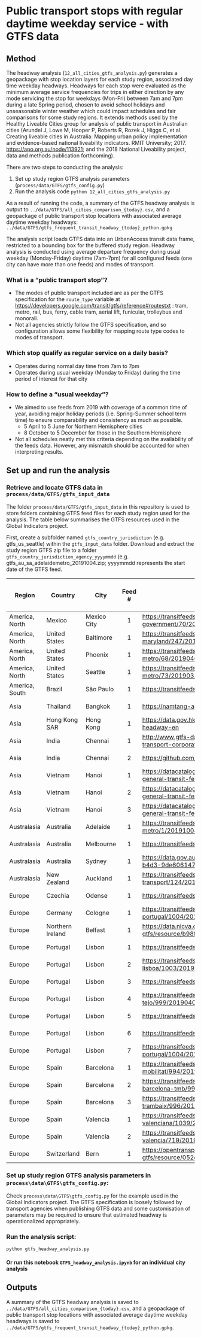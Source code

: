 # Public transport stops with regular daytime weekday service - with GTFS data

## Method
The headway analysis (`12_all_cities_gtfs_analysis.py`) generates a geopackage with stop location layers for each study region, associated day time weekday headways.  Headways for each stop were evaluated as the minimum average service frequencies for trips in either direction by any mode servicing the stop for weekdays (Mon-Fri) between 7am and 7pm during a late Spring period, chosen to avoid school holidays and unseasonable winter weather which could impact schedules and fair comparisons for some study regions. It extends methods used by the Healthy Liveable Cities group for analysis of public transport in Australian cities (Arundel J, Lowe M, Hooper P, Roberts R, Rozek J, Higgs C, et al. Creating liveable cities in Australia: Mapping urban policy implementation and evidence-based national liveability indicators. RMIT University; 2017. https://apo.org.au/node/113921; and the 2018 National Liveability project, data and methods publication forthcoming).

There are two steps to conducting the analysis:

1. Set up study region GTFS analysis parameters (`process/data/GTFS/gtfs_config.py`)
2. Run the analysis code `python 12_all_cities_gtfs_analysis.py`

As a result of running the code, a summary of the GTFS headway analysis is output to `../data/GTFS/all_cities_comparison_{today}.csv`, and a geopackage of public transport stop locations with associated average daytime weekday headways:
`../data/GTFS/gtfs_frequent_transit_headway_{today}_python.gpkg`

The analysis script loads GTFS data into an UrbanAccess transit data frame, restricted to a bounding box for the buffered study region.  Headway analysis is conducted using average departure frequency during usual weekday (Monday-Friday) daytime (7am-7pm) for all configured feeds (one city can have more than one feeds) and modes of transport.

### What is a “public transport stop”?
- The modes of public transport included are as per the GTFS specification for the `route_type` variable at https://developers.google.com/transit/gtfs/reference#routestxt : tram, metro, rail, bus, ferry, cable tram, aerial lift, funicular, trolleybus and monorail.
- Not all agencies strictly follow the GTFS specification, and so configuration allows some flexibility for mapping route type codes to modes of transport.

### Which stop qualify as regular service on a daily basis?
- Operates during normal day time from 7am to 7pm
- Operates during usual weekday (Monday to Friday) during the time period of interest for that city

### How to define a “usual weekday”?
- We aimed to use feeds from 2019 with coverage of a common time of year, avoiding major holiday periods (i.e. Spring-Summer school term time) to ensure comparability and consistency as much as possible.
    - 5 April to 5 June for Northern Hemisphere cities
    - 8 October to 5 December for those in the Southern Hemisphere
- Not all schedules neatly met this criteria depending on the availability of the feeds data.  However, any mismatch should be accounted for when interpreting results.

## Set up and run the analysis

### Retrieve and locate GTFS data in `process/data/GTFS/gtfs_input_data`
The folder `process/data/GTFS/gtfs_input_data` in this repository is used to store folders containing GTFS feed files for each study region used for the analysis. The table below summarises the GTFS resources used in the Global Indicators project.

First, create a subfolder named `gtfs_country_jurisdiction` (e.g. gtfs_us_seattle) within the `gtfs_input_data` folder. Download and extract the study region GTFS zip file to a folder `gtfs_country_jurisdiction_agency_yyyymmdd` (e.g. gtfs_au_sa_adelaidemetro_20191004.zip; yyyymmdd represents the start date of the GTFS feed.


| Region         | Country          | City        | Feed # | URL                                                                                                          | Agency / Provider                  | Year | Analysis start yyyy-mm-dd   | Analysis end yyyy-mm-dd   |
|----------------|------------------|-------------|:------:|--------------------------------------------------------------------------------------------------------------|------------------------------------|------|:---------------------------:|:-------------------------:|
| America, North | Mexico           | Mexico City |    1   | https://transitfeeds.com/p/mexico-city-federal-district-government/70/20190109/download                      | FederalDistrictGovernment          | 2019 |          2019-04-05         | 2019-06-05                |
| America, North | United States    | Baltimore   |    1   | https://transitfeeds.com/p/mta-maryland/247/20190408/download                                                | MarylandMTA                        | 2019 |          2019-04-05         | 2019-06-05                |
| America, North | United States    | Phoenix     |    1   | https://transitfeeds.com/p/valley-metro/68/20190403/download                                                 | Valleymetro                        | 2019 |          2019-04-05         | 2019-06-05                |
| America, North | United States    | Seattle     |    1   | https://transitfeeds.com/p/king-county-metro/73/20190320/download                                            | KingCountyMetro                    | 2019 |          2019-04-05         | 2019-06-05                |
| America, South | Brazil           | São Paulo   |    1   | https://transitfeeds.com/p/sptrans/1049/20190404/download                                                    | SPTrans                            | 2019 |          2019-10-08         | 2019-12-05                |
| Asia           | Thailand         | Bangkok     |    1   | https://namtang-api.otp.go.th/download/namtang-gtfs.zip                                                      | OTP Namtang Open Data portal       | 2021 |          2021-04-05         | 2021-06-05                |
| Asia           | Hong Kong SAR    | Hong Kong   |    1   | https://data.gov.hk/en-data/dataset/hk-td-tis_11-pt-headway-en                                               | data.gov.hk                        | 2019 |          2019-04-05         | 2019-06-05                |
| Asia           | India            | Chennai     |    1   | http://www.gtfs-data-exchange.com/agency/metropolitan-transport-corporation/                                 | Metropolitan Transport Corporation | 2010 |          2010-04-05         | 2010-06-05                |
| Asia           | India            | Chennai     |    2   | https://github.com/justjkk/chennai-rail-gtfs                                                                 | J Kishore Kumar (Github user)      | 2016 |          2016-10-08         | 2016-12-05                |
| Asia           | Vietnam          | Hanoi       |    1   | https://datacatalog.worldbank.org/dataset/hanoi-vietnam-general-transit-feed-specification-gtfs              | World Bank                         | 2018 |          2018-04-05         | 2018-06-05                |
| Asia           | Vietnam          | Hanoi       |    2   | https://datacatalog.worldbank.org/dataset/hanoi-vietnam-general-transit-feed-specification-gtfs              | World Bank                         | 2018 |          2018-04-05         | 2018-06-05                |
| Asia           | Vietnam          | Hanoi       |    3   | https://datacatalog.worldbank.org/dataset/hanoi-vietnam-general-transit-feed-specification-gtfs              | World Bank                         | 2018 |          2018-04-05         | 2018-06-05                |
| Australasia    | Australia        | Adelaide    |    1   | https://transitfeeds.com/p/adelaide-metro/1/20191004/download                                                | AdelaideMetro                      | 2019 |          2019-10-08         | 2019-12-05                |
| Australasia    | Australia        | Melbourne   |    1   | https://transitfeeds.com/p/ptv/497/20191004/download                                                         | PublicTransportVictoria            | 2019 |          2019-10-08         | 2019-12-05                |
| Australasia    | Australia        | Sydney      |    1   | https://data.gov.au/dataset/ds-nsw-30943035-80de-4fe2-b4d3-9de606147f31/details?q=GTFS                       | NSW                                | 2019 |          2019-10-08         | 2019-12-05                |
| Australasia    | New Zealand      | Auckland    |    1   | https://transitfeeds.com/p/auckland-transport/124/20191001/download                                          | AucklandTransport                  | 2019 |          2019-10-08         | 2019-12-05                |
| Europe         | Czechia          | Odense      |    1   | https://transitfeeds.com/p/rejseplanen/705/20190404                                                          | https://www.rejseplanen.dk/        | 2019 |          2019-04-05         | 2019-06-05                |
| Europe         | Germany          | Cologne     |    1   | https://transitfeeds.com/p/comboios-de-portugal/1004/20190403/download                                       | VRS                                | 2018 |          2018-04-05         | 2018-06-05                |
| Europe         | Northern Ireland | Belfast     |    1   | https://data.nicva.org/dataset/translink-bus-timetables-gtfs/resource/b98fbd78-01d8-4e93-9bc0-86a3d566feb7   | Translink                          | 2017 |          2017-04-05         | 2017-06-05                |
| Europe         | Portugal         | Lisbon      |    1   | https://transitfeeds.com/p/carris/1000/20190403/download                                                     | Carris                             | 2019 |          2019-04-05         | 2019-06-05                |
| Europe         | Portugal         | Lisbon      |    2   | https://transitfeeds.com/p/metro-de-lisboa/1003/20190403/download                                            | Metro de lisboa                    | 2019 |          2019-04-05         | 2019-06-05                |
| Europe         | Portugal         | Lisbon      |    3   | https://transitfeeds.com/p/fertagus/1001/20190403/download                                                   | Fertagus                           | 2019 |          2019-04-05         | 2019-06-05                |
| Europe         | Portugal         | Lisbon      |    4   | https://transitfeeds.com/p/transportes-sul-do-tejo/999/20190403/download                                     | MTS                                | 2019 |          2019-04-05         | 2019-06-05                |
| Europe         | Portugal         | Lisbon      |    5   | https://transitfeeds.com/p/soflusa/1002/latest/download                                                      | Soflusa                            | 2019 |          2019-04-05         | 2019-06-05                |
| Europe         | Portugal         | Lisbon      |    6   | https://transitfeeds.com/p/transtejo/1006/20190403/download                                                  | Transtejo                          | 2019 |          2019-04-05         | 2019-06-05                |
| Europe         | Portugal         | Lisbon      |    7   | https://transitfeeds.com/p/comboios-de-portugal/1004/20190403/download                                       | CP                                 | 2019 |          2019-04-05         | 2019-06-05                |
| Europe         | Spain            | Barcelona   |    1   | https://transitfeeds.com/p/amb-mobilitat/994/20190404/download                                               | AMB                                | 2019 |          2019-04-05         | 2019-06-05                |
| Europe         | Spain            | Barcelona   |    2   | https://transitfeeds.com/p/transports-metropolitans-de-barcelona-tmb/995/20190402/download                   | TMB                                | 2019 |          2019-04-05         | 2019-06-05                |
| Europe         | Spain            | Barcelona   |    3   | https://transitfeeds.com/p/tram-trambaix/996/20190303/download                                               | TMB                                | 2019 |          2019-04-05         | 2019-06-05                |
| Europe         | Spain            | Valencia    |    1   | https://transitfeeds.com/p/ferrocarriles-de-la-generalidad-valenciana/1039/20190403/download                 | MetroValencia                      | 2019 |          2019-04-05         | 2019-06-05                |
| Europe         | Spain            | Valencia    |    2   | https://transitfeeds.com/p/emt-valencia/719/20190403/download                                                | EMT                                | 2019 |          2019-04-05         | 2019-06-05                |
| Europe         | Switzerland      | Bern        |    1   | https://opentransportdata.swiss/en/dataset/timetable-2019-gtfs/resource/052d3047-de64-4461-b905-36642fb58de8 | opentransportdata.swiss            | 2019 |          2019-04-05         | 2019-06-05                |

### Set up study region GTFS analysis parameters in `process\data\GTFS\gtfs_config.py`:
Check `process\data\GTFS\gtfs_config.py` for the example used in the Global Indicators project.  The GTFS specification is loosely followed by transport agencies when publishing GTFS data and some customisation of parameters may be required to ensure that estimated headway is operationalized appropriately.

### Run the analysis script:
```
python gtfs_headway_analysis.py
```

#### Or run this notebook `GTFS_headway_analysis.ipynb` for an individual city analysis

## Outputs

A summary of the GTFS headway analysis is saved to `../data/GTFS/all_cities_comparison_{today}.csv`, and a geopackage of public transport stop locations with associated average daytime weekday headways is saved to `../data/GTFS/gtfs_frequent_transit_headway_{today}_python.gpkg`.
